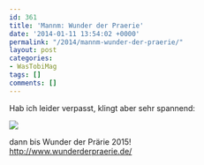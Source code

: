 ```yaml
---
id: 361
title: 'Mannm: Wunder der Praerie'
date: '2014-01-11 13:54:02 +0000'
permalink: "/2014/mannm-wunder-der-praerie/"
layout: post
categories:
- WasTobiMag
tags: []
comments: []
---
```

Hab ich leider verpasst, klingt aber sehr spannend:

![](http://www.wunderderpraerie.de/sites/wdp/files/textimages/wdp13_web_intro.jpg)

dann bis Wunder der Prärie 2015!  
<http://www.wunderderpraerie.de/>